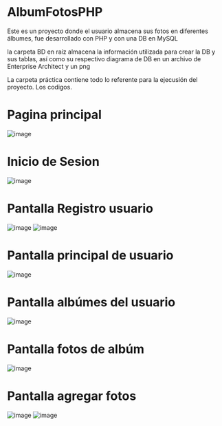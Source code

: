 # AlbumFotosPHP
Este es un proyecto donde el usuario almacena sus fotos en diferentes álbumes, fue desarrollado con PHP y con una DB en MySQL


la carpeta BD en raíz almacena la información utilizada para crear la DB y sus tablas, así como su respectivo diagrama de DB en un archivo de Enterprise Architect y un png

La carpeta práctica contiene todo lo referente para la ejecusión del proyecto. Los codigos.

# Pagina principal

![image](https://user-images.githubusercontent.com/53454046/149706782-5efe9098-bbf8-4755-8076-bcb4e2d275ee.png)

# Inicio de Sesion

![image](https://user-images.githubusercontent.com/53454046/149706744-db2cdbd2-52cd-4bc0-949f-224114f5d6cc.png)

# Pantalla Registro usuario

![image](https://user-images.githubusercontent.com/53454046/149707067-64744399-99e1-40d7-87f3-3ef7d4b2f642.png) ![image](https://user-images.githubusercontent.com/53454046/149707079-5fbde961-5ac0-4507-886d-d8b6f8ea11b4.png)


# Pantalla principal de usuario

![image](https://user-images.githubusercontent.com/53454046/149706705-0d80a5b4-37ee-499f-a954-043d4c10da88.png)

# Pantalla albúmes del usuario

![image](https://user-images.githubusercontent.com/53454046/149706686-55ace9eb-cb92-4041-bbca-42058bfe9c76.png)

# Pantalla fotos de albúm

![image](https://user-images.githubusercontent.com/53454046/149706663-98eefecb-f606-4ee5-a94e-1027939453f7.png)

# Pantalla agregar fotos

![image](https://user-images.githubusercontent.com/53454046/149707016-68cfc9a4-ab16-48a0-8e7b-aae70b9003ea.png) ![image](https://user-images.githubusercontent.com/53454046/149707025-b7ee1ae0-6157-4343-bf3d-0a924e71612d.png)

